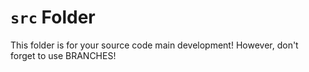 # `src` Folder

This folder is for your source code main development! However, don't forget to use BRANCHES!
